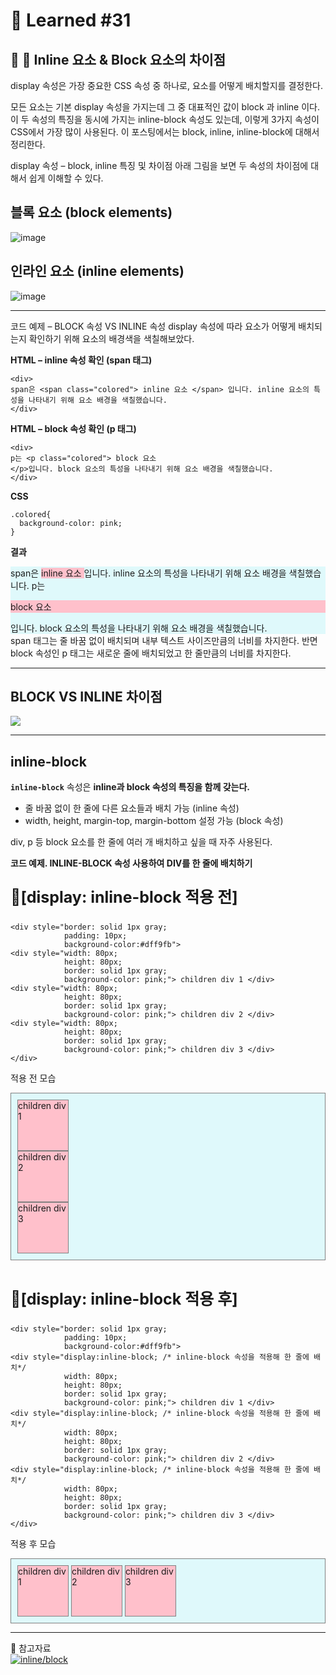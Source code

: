 # 🌟 Learned #31

## 🔶 🎨 Inline 요소 & Block 요소의 차이점

display 속성은 가장 중요한 CSS 속성 중 하나로, 요소를 어떻게 배치할지를 결정한다.

모든 요소는 기본 display 속성을 가지는데 그 중 대표적인 값이 block 과 inline 이다. 이 두 속성의 특징을 동시에 가지는 inline-block 속성도 있는데, 이렇게 3가지 속성이 CSS에서 가장 많이 사용된다. 이 포스팅에서는 block, inline, inline-block에 대해서 정리한다.

display 속성 – block, inline 특징 및 차이점
아래 그림을 보면 두 속성의 차이점에 대해서 쉽게 이해할 수 있다.

## 블록 요소 (block elements)

![image](https://user-images.githubusercontent.com/118269129/222784996-3aa78263-b644-4ae2-adf3-ca2216b22f62.png)

## 인라인 요소 (inline elements)

![image](https://user-images.githubusercontent.com/118269129/222785116-647599ce-3f27-476b-999c-ae24025112c4.png)

---

코드 예제 – BLOCK 속성 VS INLINE 속성
display 속성에 따라 요소가 어떻게 배치되는지 확인하기 위해 요소의 배경색을 색칠해보았다.

**HTML – inline 속성 확인 (span 태그)**

```
<div>
span은 <span class="colored"> inline 요소 </span> 입니다. inline 요소의 특성을 나타내기 위해 요소 배경을 색칠했습니다.
</div>
```

**HTML – block 속성 확인 (p 태그)**

```
<div>
p는 <p class="colored"> block 요소 　　　　　　　　　　　　　　　　　　　　　　　　　　　　　　　　　　　　　　　　　　</p>입니다. block 요소의 특성을 나타내기 위해 요소 배경을 색칠했습니다.
</div>

```

**CSS**

```
.colored{
  background-color: pink;
}
```

**결과**

<div style="background-color:#dff9fb">
span은 <span style="background-color:pink"> inline 요소 </span>입니다. inline 요소의 특성을 나타내기 위해 요소 배경을 색칠했습니다.
p는
<p style="background-color:pink">block 요소</p>입니다. block 요소의 특성을 나타내기 위해 요소 배경을 색칠했습니다.  
</div>
span 태그는 줄 바꿈 없이 배치되며 내부 텍스트 사이즈만큼의 너비를 차지한다. 반면 block 속성인 p 태그는 새로운 줄에 배치되었고 한 줄만큼의 너비를 차지한다.

---

## BLOCK VS INLINE 차이점

![](https://velog.velcdn.com/images/wjddms0501/post/d5dbbac7-3f3f-45be-818a-de67d61f9dfc/image.png)

---

## inline-block

**`inline-block`** 속성은 **inline과 block 속성의 특징을 함께 갖는다.**

- 줄 바꿈 없이 한 줄에 다른 요소들과 배치 가능 (inline 속성)
- width, height, margin-top, margin-bottom 설정 가능 (block 속성)

div, p 등 block 요소를 한 줄에 여러 개 배치하고 싶을 때 자주 사용된다.

**코드 예제. INLINE-BLOCK 속성 사용하여 DIV를 한 줄에 배치하기**

<p style="font-size:25px;
		  font-weight:bold;">📌[display: inline-block 적용 전]</p>

```
<div style="border: solid 1px gray;
  			padding: 10px;
            background-color:#dff9fb">
<div style="width: 80px;
  			height: 80px;
            border: solid 1px gray;
            background-color: pink;"> children div 1 </div>
<div style="width: 80px;
  			height: 80px;
            border: solid 1px gray;
            background-color: pink;"> children div 2 </div>
<div style="width: 80px;
  			height: 80px;
            border: solid 1px gray;
            background-color: pink;"> children div 3 </div>
</div>
```

적용 전 모습

<div style="border: solid 1px gray;
  			padding: 10px;
            background-color:#dff9fb">
<div style="width: 80px;
  			height: 80px;
            border: solid 1px gray;
            background-color: pink;"> children div 1 </div>
<div style="width: 80px;
  			height: 80px;
            border: solid 1px gray;
            background-color: pink;"> children div 2 </div>
<div style="width: 80px;
  			height: 80px;
            border: solid 1px gray;
            background-color: pink;"> children div 3 </div>
</div>
<br>

<p style="font-size:25px;
		  font-weight:bold;">📌[display: inline-block 적용 후]</p>

```
<div style="border: solid 1px gray;
  			padding: 10px;
            background-color:#dff9fb">
<div style="display:inline-block; /* inline-block 속성을 적용해 한 줄에 배치*/
            width: 80px;
            height: 80px;
            border: solid 1px gray;
            background-color: pink;"> children div 1 </div>
<div style="display:inline-block; /* inline-block 속성을 적용해 한 줄에 배치*/
            width: 80px;
            height: 80px;
            border: solid 1px gray;
            background-color: pink;"> children div 2 </div>
<div style="display:inline-block; /* inline-block 속성을 적용해 한 줄에 배치*/
            width: 80px;
            height: 80px;
            border: solid 1px gray;
            background-color: pink;"> children div 3 </div>
</div>
```

적용 후 모습

<div style="border: solid 1px gray;
  			padding: 10px;
            background-color:#dff9fb">
<div style="display:inline-block;
  width: 80px;
  height: 80px;
  border: solid 1px gray;
  background-color: pink;"> children div 1 </div>
<div style="display:inline-block;
  width: 80px;
  height: 80px;
  border: solid 1px gray;
  background-color: pink;"> children div 2 </div>
<div style="display:inline-block;
  width: 80px;
  height: 80px;
  border: solid 1px gray;
  background-color: pink;"> children div 3 </div>
</div>

---

💟 참고자료
<br>
[![inline/block](https://img.shields.io/badge/inline/block-E8E8E8.svg?style=for-the-badge&logo=inline/block&logoColor=white)](https://jinnynote.com/learn/web/display-block-vs-inline/)
